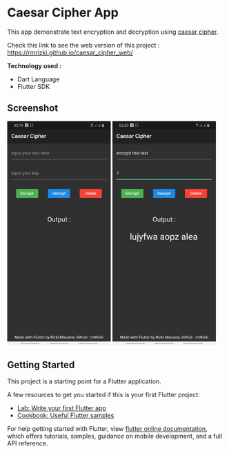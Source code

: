 # Caesar Cipher App

This app demonstrate text encryption and decryption using [caesar cipher](https://en.wikipedia.org/wiki/Caesar_cipher).  

Check this link to see the web version of this project : <https://rmrizki.github.io/caesar_cipher_web/>

**Technology used :**

- Dart Language
- Flutter SDK

## Screenshot

<img src="images/ss1.jpeg" height="auto" width="240">  <img src="images/ss2.jpeg" height="auto" width="240">

## Getting Started

This project is a starting point for a Flutter application.

A few resources to get you started if this is your first Flutter project:

- [Lab: Write your first Flutter app](https://flutter.dev/docs/get-started/codelab)  
- [Cookbook: Useful Flutter samples](https://flutter.dev/docs/cookbook)

For help getting started with Flutter, view
[flutter online documentation](https://flutter.dev/docs), which offers tutorials,
samples, guidance on mobile development, and a full API reference.
